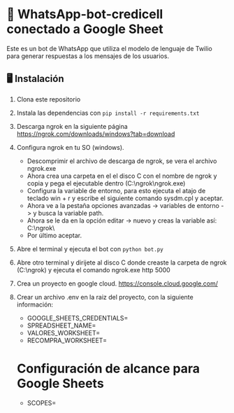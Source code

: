 # 🤖 WhatsApp-bot-credicell conectado a Google Sheet

Este es un bot de WhatsApp que utiliza el modelo de lenguaje de Twilio para generar respuestas a los mensajes de los usuarios.

## 🖥️ Instalación

1. Clona este repositorio
2. Instala las dependencias con `pip install -r requirements.txt`
3. Descarga ngrok en la siguiente página https://ngrok.com/downloads/windows?tab=download
4. Configura ngrok en tu SO (windows).
   - Descomprimir el archivo de descarga de ngrok, se vera el archivo ngrok.exe
   - Ahora crea una carpeta en el el disco C con el nombre de ngrok y copia y pega el ejecutable dentro (C:\ngrok\ngrok.exe)
   - Configura la variable de entorno, para esto ejecuta el atajo de teclado win + r y escribe el siguiente comando sysdm.cpl y aceptar.
   - Ahora ve a la pestaña opciones avanzadas -> variables de entorno -> y busca la variable path.
   - Ahora se le da en la opción editar -> nuevo y creas la variable así: C:\ngrok\
   - Por último aceptar.
5. Abre el terminal y ejecuta el bot con `python bot.py`
6. Abre otro terminal y dirijete al disco C donde creaste la carpeta de ngrok (C:\ngrok) y ejecuta el comando ngrok.exe http 5000
7. Crea un proyecto en google cloud. https://console.cloud.google.com/
8. Crear un archivo .env en la raiz del proyecto, con la siguiente información:
   - GOOGLE_SHEETS_CREDENTIALS=
   - SPREADSHEET_NAME=
   - VALORES_WORKSHEET=
   - RECOMPRA_WORKSHEET=

   # Configuración de alcance para Google Sheets
   - SCOPES=
